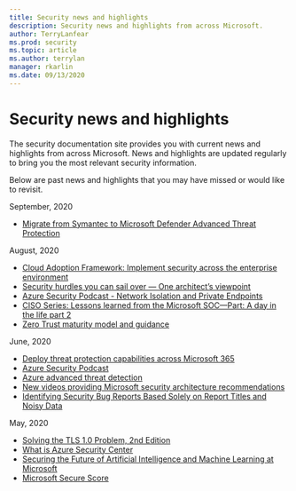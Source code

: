 ```yaml
---
title: Security news and highlights
description: Security news and highlights from across Microsoft.
author: TerryLanfear
ms.prod: security
ms.topic: article
ms.author: terrylan
manager: rkarlin
ms.date: 09/13/2020
---
```


# Security news and highlights

The security documentation site provides you with current news and highlights from across Microsoft. News and highlights are updated regularly to bring you the most relevant security information.


Below are past news and highlights that you may have missed or would like to revisit.

September, 2020

- [Migrate from Symantec to Microsoft Defender Advanced Threat Protection](https://docs.microsoft.com/windows/security/threat-protection/microsoft-defender-atp/symantec-to-microsoft-defender-atp-migration)

August, 2020

- [Cloud Adoption Framework: Implement security across the enterprise environment](https://docs.microsoft.com/azure/cloud-adoption-framework/get-started/security)
- [Security hurdles you can sail over — One architect’s viewpoint](https://docs.microsoft.com/microsoft-365/solutions/security-design-principles?view=o365-worldwide)
- [Azure Security Podcast - Network Isolation and Private Endpoints](https://rss.com/podcasts/azsecpodcast/63940/)
- [CISO Series: Lessons learned from the Microsoft SOC—Part: A day in the life part 2](https://www.microsoft.com/security/blog/2020/05/04/lessons-learned-microsoft-soc-part-3c/)
- [Zero Trust maturity model and guidance](https://www.microsoft.com/security/business/zero-trust?rtc=1)

June, 2020

- [Deploy threat protection capabilities across Microsoft 365](https://docs.microsoft.com/microsoft-365/solutions/deploy-threat-protection?view=o365-worldwide)
- [Azure Security Podcast](https://azsecuritypodcast.azurewebsites.net/)
- [Azure advanced threat detection](https://docs.microsoft.com/azure/security/fundamentals/threat-detection)
- [New videos providing Microsoft security architecture recommendations](/security/compass/microsoft-security-compass-introduction)
- [Identifying Security Bug Reports Based Solely on Report Titles and Noisy Data](identifying-security-bug-reports.md)

May, 2020

- [Solving the TLS 1.0 Problem, 2nd Edition](solving-tls1-problem.md)
- [What is Azure Security Center](https://docs.microsoft.com/azure/security-center/security-center-intro)
- [Securing the Future of Artificial Intelligence and Machine Learning at Microsoft](securing-artificial-intelligence-machine-learning.md)
- [Microsoft Secure Score](https://docs.microsoft.com/microsoft-365/security/mtp/microsoft-secure-score?view=o365-worldwide)
